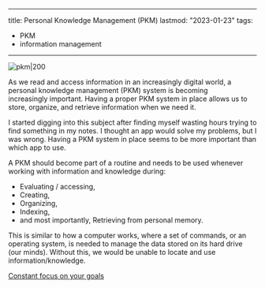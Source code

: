 
---
title: Personal Knowledge Management (PKM)
lastmod: "2023-01-23"
tags: 
- PKM
- information management
---

![pkm|200](../Pasted%20image%2020230201170412.png)

As we read and access information in an increasingly digital world, a personal knowledge management (PKM) system is becoming increasingly important. Having a proper PKM system in place allows us to store, organize, and retrieve information when we need it. 

I started digging into this subject after finding myself wasting hours trying to find something in my notes. I thought an app would solve my problems, but I was wrong. Having a PKM system in place seems to be more important than which app to use. 

A PKM should become part of a routine and needs to be used whenever working with information and knowledge during:

-   Evaluating / accessing,
-   Creating,
-   Organizing,
-   Indexing,
-   and most importantly, Retrieving from personal memory.

This is similar to how a computer works, where a set of commands, or an operating system, is needed to manage the data stored on its hard drive (our minds). Without this, we would be unable to locate and use information/knowledge.

[Constant focus on your goals](Constant%20focus%20on%20your%20goals.md)
